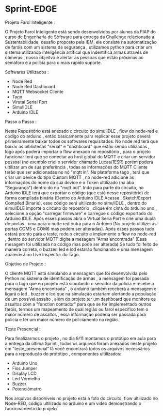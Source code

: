 # Sprint-EDGE

Projeto Farol Inteligente : 

O Projeto Farol Inteligente está sendo desenvolvidos por alunos da FIAP do curso de Engenharia de Software para entrega da Challenge relacionada a Sustentabilidade, desafio proposto pela IBM, ele consiste na automatização de faróis com um sistema de segurança , utilizamos python para criar um sistema utilizando inteligência artifical que indentifica armas através de câmeras , nosso objeitvo é alertar as pessoas que estão próximas ao semáforo e a polícia para o mais rápido suporte.

Softwares Utilizados : 
- Node Red
- Node Red Dashboard
- MQTT Websocket Cliente
- Tago
- Virutal Serial Port
- SimulIDLE
- Arduino IDLE

Passo a Passo :

Neste Repositório está anexado o circuito do simulIDLE , flow do node-red e código do arduino , então basicamente para replicar esse projeto deverá primeiramente baixar todos os softwares requisitados. No node red terá que baixar as bibliotecas "serial" e "dashboard" que estão sendo utilizadas , logo após poderá importar o flow anexado no repositório , para o projeto funcionar terá que se conectar ao host global do MQTT e criar um servidor pessoal (no exemplo criei o servidor chamado Lucas/1ESR) porém poderá ultilizar um de sua preferência , todas as informações do MQTT Cliente terão que ser adicionadas no nó "mqtt in". Na plataforma tago , terá que criar um device do tipo Custom MQTT , no node-red adicione as informações do nome da sua device e o Token ultilizado (na aba "Segurança") dentro do nó "mqtt out". Indo para parte do circuito, no Arduino IDLE terá que exportar o código (que está nesse repositório) de forma compilada binária (Dentro do Arduino IDLE Acesse : Sketch/Export Compiled Binarie), esse código será ultilizado no simulIDLE , dentro do simulIDLE importe o circuito do repostório , clique em cima do arduino uno , selecione a opção "carregar firmware" e carregue o código exportado do Arduino IDLE. Após esses passos abra o Virtual Seria Port e crie uma dupla de portas , uma para o node red outra para o Arduino (No projeto ultilizei as portas COM5 e COM6 mas podem ser alteradas). Após esses passos tudo estará pronto para o teste, rode o circuito e implemente o flow no node-red , dentro do servidor MQTT digite a mesagem "Arma encontrada" (Essa mesagem foi ultilizada no código mas pode ser alterada).Se tudo foi feito de maneira correta, o buzzer, led e lcd estarão funcinando e uma mensagem aparecerá no Live Inspector do Tago.

Objetivo de Projeto : 

O cliente MQTT está simulando a mensagem que foi desenvolvida pelo Python no sistema de identificação de armas , a mensagem foi passada para o tago que no projeto está simulando o servidor da policia e recebe a mensagem "Arma encontrada" , o arduino também receberá a mensagem e ligará o led , buzzer e lcd que na simulação estariam alertando a população de um possível assalto , além do projeto ter um dashboard que monitora os assaltos com a "function contador" para que se for implementado outros faróis, termos um mapeamento de qual região ou farol específico tem o maior número de assaltos , essa informação poderia ser passada para polícia e ter um maior número de policiamento na região.

Teste Presencial :

Para finalizarmos o projeto , no dia 9/11 montamos o protótipo em aula para a entrega da última Sprint , todos os arquivos foram  anexados neste projeto em "teste_presencial" lá você encontrará todos os arquivos necessários para a reprodução do protótipo , componentes ultilizados: 

- Arduino Uno
- Fios Jumper
- Display LCD
- Led Vermelho
- Buzzer
- Potenciômetro

Nos arquivos disponíveis no projeto está a foto do circuito, flow ultilizado no Node-RED, código ultilizado no arduino e um video demonstrando o funcionamento do projeto.
